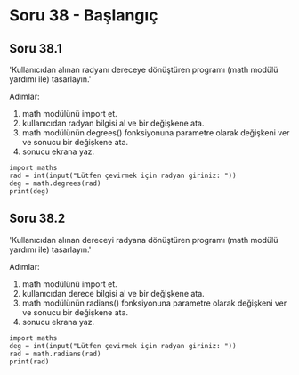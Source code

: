 # Soru 38 - Başlangıç


## Soru 38.1

'Kullanıcıdan alınan radyanı dereceye dönüştüren programı (math modülü yardımı ile) tasarlayın.'

Adımlar:
1. math modülünü import et.
2. kullanıcıdan radyan bilgisi al ve bir değişkene ata.
3. math modülünün degrees() fonksiyonuna parametre olarak değişkeni ver ve sonucu bir değişkene ata.
4. sonucu ekrana yaz. <br>

```
import maths
rad = int(input("Lütfen çevirmek için radyan giriniz: "))
deg = math.degrees(rad)
print(deg)
```



## Soru 38.2

'Kullanıcıdan alınan dereceyi radyana dönüştüren programı (math modülü yardımı ile) tasarlayın.'

Adımlar:
1. math modülünü import et.
2. kullanıcıdan derece bilgisi al ve bir değişkene ata.
3. math modülünün radians() fonksiyonuna parametre olarak değişkeni ver ve sonucu bir değişkene ata.
4. sonucu ekrana yaz. <br>

```
import maths
deg = int(input("Lütfen çevirmek için radyan giriniz: "))
rad = math.radians(rad)
print(rad)
```

